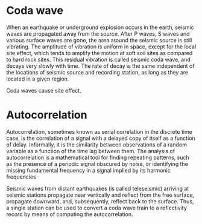 # **Coda wave**
When an earthquake or underground explosion occurs in the earth, seismic waves are propagated away from the source. After P waves, S waves and various surface waves are gone, the area around the seismic source is still vibrating. The amplitude of vibration is uniform in space, except for the local site effect, which tends to amplify the motion at soft soil sites as compared to hard rock sites. This residual vibration is called seismic coda wave, and decays very slowly with time. The rate of decay is the same independent of the locations of seismic source and recording station, as long as they are located in a given region.

Coda waves cause site effect.

# **Autocorrelation**

Autocorrelation, sometimes known as serial correlation in the discrete time case, is the correlation of a signal with a delayed copy of itself as a function of delay. Informally, it is the similarity between observations of a random variable as a function of the time lag between them. The analysis of autocorrelation is a mathematical tool for finding repeating patterns, such as the presence of a periodic signal obscured by noise, or identifying the missing fundamental frequency in a signal implied by its harmonic frequencies

Seismic waves from distant earthquakes (is called teleseismic) arriving at seismic stations propagate near vertically and reflect from the free surface, propagate downward, and, subsequently, reflect back to the surface. Thus, a single station can be used to convert a coda wave train to a reflectivity record by means of computing the autocorrelation.